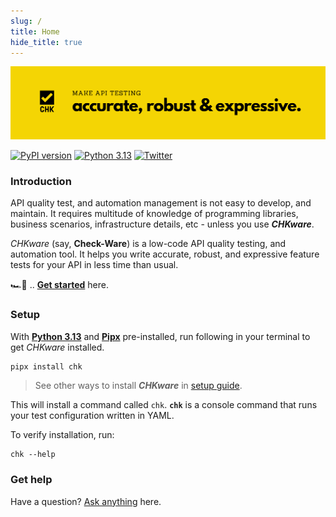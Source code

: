```yaml
---
slug: /
title: Home
hide_title: true
---
```


![CHKware | Low-code API quality testing, and automation tool](./assets/github-readme-01.png)

[![PyPI version](https://badge.fury.io/py/chk.svg)](https://badge.fury.io/py/chk)
[![Python 3.13](https://img.shields.io/badge/python-3.13-blue.svg)](https://www.python.org/downloads/)
[![Twitter](https://img.shields.io/twitter/url/https/twitter.com/chkware.svg?style=social&label=Follow%20%40chkware)](https://twitter.com/chkware)

### Introduction

API quality test, and automation management is not easy to develop, and maintain. It requires multitude of knowledge of programming libraries, business scenarios, infrastructure details, etc - unless you use ***CHKware***.

*CHKware* (say, **Check-Ware**) is a low-code API quality testing, and automation tool. It helps you write accurate, robust, and expressive feature tests for your API in less time than usual.

🏎️💨 .. [**Get started**](/docs/quick-start) here.

### Setup

With [**Python 3.13**](https://www.python.org/downloads/) and [**Pipx**](https://pypa.github.io/pipx/installation/#install-pipx) pre-installed, run following in your terminal to get *CHKware* installed.

```bash
pipx install chk
```

> See other ways to install ***CHKware*** in [setup guide](/docs/setup).

This will install a command called `chk`. **`chk`** is a console command that runs your test configuration written in YAML.

To verify installation, run:

```shell
chk --help
```

### Get help

Have a question? [Ask anything](https://github.com/orgs/chkware/discussions/categories/q-a) here.
<!-- 
### Contribute

Read [contribution guide](https://github.com/chkware/cli/blob/971e7400848f26f9f8d2be5fa9eef5fa80a6ded0/docs/CONTRIBUTING.md) and [code of conduct](https://github.com/chkware/cli/blob/971e7400848f26f9f8d2be5fa9eef5fa80a6ded0/docs/CODE_OF_CONDUCT.md) to start contributions.
-->
